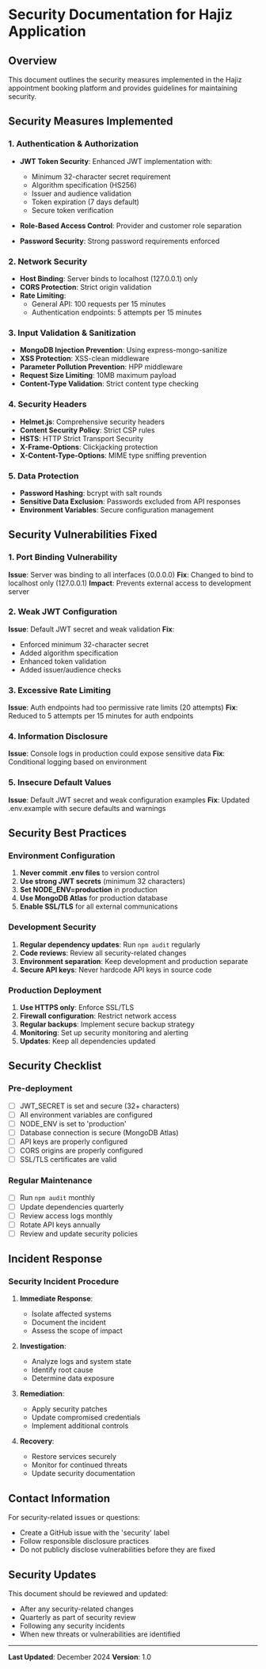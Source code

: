 # Security Documentation for Hajiz Application

## Overview
This document outlines the security measures implemented in the Hajiz appointment booking platform and provides guidelines for maintaining security.

## Security Measures Implemented

### 1. Authentication & Authorization
- **JWT Token Security**: Enhanced JWT implementation with:
  - Minimum 32-character secret requirement
  - Algorithm specification (HS256)
  - Issuer and audience validation
  - Token expiration (7 days default)
  - Secure token verification

- **Role-Based Access Control**: Provider and customer role separation
- **Password Security**: Strong password requirements enforced

### 2. Network Security
- **Host Binding**: Server binds to localhost (127.0.0.1) only
- **CORS Protection**: Strict origin validation
- **Rate Limiting**: 
  - General API: 100 requests per 15 minutes
  - Authentication endpoints: 5 attempts per 15 minutes

### 3. Input Validation & Sanitization
- **MongoDB Injection Prevention**: Using express-mongo-sanitize
- **XSS Protection**: XSS-clean middleware
- **Parameter Pollution Prevention**: HPP middleware
- **Request Size Limiting**: 10MB maximum payload
- **Content-Type Validation**: Strict content type checking

### 4. Security Headers
- **Helmet.js**: Comprehensive security headers
- **Content Security Policy**: Strict CSP rules
- **HSTS**: HTTP Strict Transport Security
- **X-Frame-Options**: Clickjacking protection
- **X-Content-Type-Options**: MIME type sniffing prevention

### 5. Data Protection
- **Password Hashing**: bcrypt with salt rounds
- **Sensitive Data Exclusion**: Passwords excluded from API responses
- **Environment Variables**: Secure configuration management

## Security Vulnerabilities Fixed

### 1. Port Binding Vulnerability
**Issue**: Server was binding to all interfaces (0.0.0.0)
**Fix**: Changed to bind to localhost only (127.0.0.1)
**Impact**: Prevents external access to development server

### 2. Weak JWT Configuration
**Issue**: Default JWT secret and weak validation
**Fix**: 
- Enforced minimum 32-character secret
- Added algorithm specification
- Enhanced token validation
- Added issuer/audience checks

### 3. Excessive Rate Limiting
**Issue**: Auth endpoints had too permissive rate limits (20 attempts)
**Fix**: Reduced to 5 attempts per 15 minutes for auth endpoints

### 4. Information Disclosure
**Issue**: Console logs in production could expose sensitive data
**Fix**: Conditional logging based on environment

### 5. Insecure Default Values
**Issue**: Default JWT secret and weak configuration examples
**Fix**: Updated .env.example with secure defaults and warnings

## Security Best Practices

### Environment Configuration
1. **Never commit .env files** to version control
2. **Use strong JWT secrets** (minimum 32 characters)
3. **Set NODE_ENV=production** in production
4. **Use MongoDB Atlas** for production database
5. **Enable SSL/TLS** for all external communications

### Development Security
1. **Regular dependency updates**: Run `npm audit` regularly
2. **Code reviews**: Review all security-related changes
3. **Environment separation**: Keep development and production separate
4. **Secure API keys**: Never hardcode API keys in source code

### Production Deployment
1. **Use HTTPS only**: Enforce SSL/TLS
2. **Firewall configuration**: Restrict network access
3. **Regular backups**: Implement secure backup strategy
4. **Monitoring**: Set up security monitoring and alerting
5. **Updates**: Keep all dependencies updated

## Security Checklist

### Pre-deployment
- [ ] JWT_SECRET is set and secure (32+ characters)
- [ ] All environment variables are configured
- [ ] NODE_ENV is set to 'production'
- [ ] Database connection is secure (MongoDB Atlas)
- [ ] API keys are properly configured
- [ ] CORS origins are properly configured
- [ ] SSL/TLS certificates are valid

### Regular Maintenance
- [ ] Run `npm audit` monthly
- [ ] Update dependencies quarterly
- [ ] Review access logs monthly
- [ ] Rotate API keys annually
- [ ] Review and update security policies

## Incident Response

### Security Incident Procedure
1. **Immediate Response**:
   - Isolate affected systems
   - Document the incident
   - Assess the scope of impact

2. **Investigation**:
   - Analyze logs and system state
   - Identify root cause
   - Determine data exposure

3. **Remediation**:
   - Apply security patches
   - Update compromised credentials
   - Implement additional controls

4. **Recovery**:
   - Restore services securely
   - Monitor for continued threats
   - Update security documentation

## Contact Information

For security-related issues or questions:
- Create a GitHub issue with the 'security' label
- Follow responsible disclosure practices
- Do not publicly disclose vulnerabilities before they are fixed

## Security Updates

This document should be reviewed and updated:
- After any security-related changes
- Quarterly as part of security review
- Following any security incidents
- When new threats or vulnerabilities are identified

---

**Last Updated**: December 2024
**Version**: 1.0
